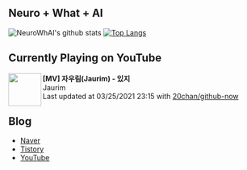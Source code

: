 ## Neuro + What + AI

![NeuroWhAI's github stats](https://github-readme-stats.vercel.app/api?username=neurowhai&count_private=true&show_icons=true)
[![Top Langs](https://github-readme-stats.vercel.app/api/top-langs/?username=neurowhai&layout=compact)](https://github.com/anuraghazra/github-readme-stats)

## Currently Playing on YouTube

[<img align="left" height="65" src="https://yt3.ggpht.com/ytc/AAUvwnhchGVUa-C4yYdel3RUfFrQmLupK5xE4mtbyJfe5w=s88-c-k-c0x00ffffff-no-rj-mo">](https://www.youtube.com/channel/UCyPwyuEZLmXJXa0M24-Sh6Q)

**[MV] 자우림(Jaurim) - 있지**  
Jaurim  
Last updated at 03/25/2021 23:15 with [20chan/github-now](https://github.com/20chan/github-now)

## Blog

- [Naver](http://blog.naver.com/neurowhai)
- [Tistory](http://neurowhai.tistory.com/)
- [YouTube](https://www.youtube.com/channel/UCB_v1xU6laBHOeH6z4L-Mtw)
